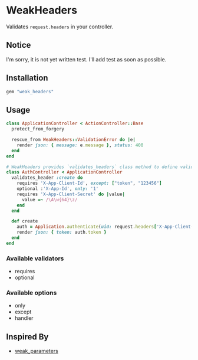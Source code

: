 # WeakHeaders
Validates `request.headers` in your controller.

## Notice
I'm sorry, it is not yet written test.
I'll add test as soon as possible.

## Installation
```ruby
gem "weak_headers"
```

## Usage
```ruby
class ApplicationController < ActionController::Base
  protect_from_forgery

  rescue_from WeakHeaders::ValidationError do |e|
    render json: { message: e.message }, status: 400
  end
end

# WeakHeaders provides `validates_headers` class method to define validations.
class AuthController < ApplicationController
  validates_header :create do
    requires 'X-App-Client-Id', except: ["token", "123456"]
    optional :'X-App-Id', only: '1'
    requires 'X-App-Client-Secret' do |value|
      value =~ /\A\w{64}\z/
    end
  end

  def create
    auth = Application.authenticate(uid: request.headers['X-App-Client-Id'], secret: request.headers['X-App-Client-Secret'])
    render json: { token: auth.token }
  end
end
```

### Available validators
- requires
- optional

### Available options
- only
- except
- handler

## Inspired By
- [weak_parameters](https://github.com/r7kamura/weak_parameters)

